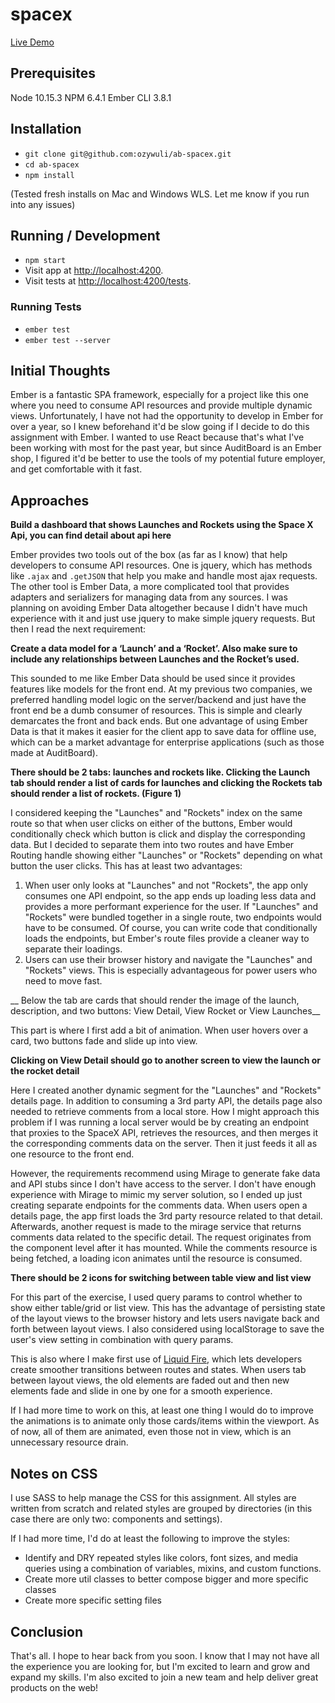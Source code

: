 # spacex

[Live Demo](https://secure-wildwood-40137.herokuapp.com/launches)

## Prerequisites

Node 10.15.3
NPM 6.4.1
Ember CLI 3.8.1

## Installation

* `git clone git@github.com:ozywuli/ab-spacex.git`
* `cd ab-spacex`
* `npm install`

(Tested fresh installs on Mac and Windows WLS. Let me know if you run into any issues)

## Running / Development

* `npm start`
* Visit app at [http://localhost:4200](http://localhost:4200).
* Visit tests at [http://localhost:4200/tests](http://localhost:4200/tests).

### Running Tests

* `ember test`
* `ember test --server`

## Initial Thoughts

Ember is a fantastic SPA framework, especially for a project like this one where you need to consume API resources and provide multiple dynamic views. Unfortunately, I have not had the opportunity to develop in Ember for over a year, so I knew beforehand it'd be slow going if I decide to do this assignment with Ember. I wanted to use React because that's what I've been working with most for the past year, but since AuditBoard is an Ember shop, I figured it'd be better to use the tools of my potential future employer, and get comfortable with it fast.

## Approaches

__Build a dashboard that shows Launches and Rockets using the Space X Api, you can find detail about api here__

Ember provides two tools out of the box (as far as I know) that help developers to consume API resources. One is jquery, which has methods like `.ajax` and `.getJSON` that help you make and handle most ajax requests. The other tool is Ember Data, a more complicated tool that provides adapters and serializers for managing data from any sources. I was planning on avoiding Ember Data altogether because I didn't have much experience with it and just use jquery to make simple jquery requests. But then I read the next requirement:

__Create a data model for a ‘Launch’ and a ‘Rocket’. Also make sure to include any relationships between Launches and the Rocket’s used.__

This sounded to me like Ember Data should be used since it provides features like models for the front end. At my previous two companies, we preferred handling model logic on the server/backend and just have the front end be a dumb consumer of resources. This is simple and clearly demarcates the front and back ends. But one advantage of using Ember Data is that it makes it easier for the client app to save data for offline use, which can be a market advantage for enterprise applications (such as those made at AuditBoard).

__There should be 2 tabs: launches and rockets like. Clicking the Launch tab should render a list of cards for launches and clicking the Rockets tab should render a list of rockets. (Figure 1)__

I considered keeping the "Launches" and "Rockets" index on the same route so that when user clicks on either of the buttons, Ember would conditionally check which button is click and display the corresponding data. But I decided to separate them into two routes and have Ember Routing handle showing either "Launches" or "Rockets" depending on what button the user clicks. This has at least two advantages:

1. When user only looks at "Launches" and not "Rockets", the app only consumes one API endpoint, so the app ends up loading less data and provides a more performant experience for the user. If "Launches" and "Rockets" were bundled together in a single route, two endpoints would have to be consumed. Of course, you can write code that conditionally loads the endpoints, but Ember's route files provide a cleaner way to separate their loadings.
2. Users can use their browser history and navigate the "Launches" and "Rockets" views. This is especially advantageous for power users who need to move fast.

__ Below the tab are cards that should render the image of the launch, description, and two buttons: View Detail, View Rocket or View Launches__

This part is where I first add a bit of animation. When user hovers over a card, two buttons fade and slide up into view.

__Clicking on View Detail should go to another screen to view the launch or the rocket detail__

Here I created another dynamic segment for the "Launches" and "Rockets" details page. In addition to consuming a 3rd party API, the details page also needed to retrieve comments from a local store. How I might approach this problem if I was running a local server would be by creating an endpoint that proxies to the SpaceX API, retrieves the resources, and then merges it the corresponding comments data on the server. Then it just feeds it all as one resource to the front end.

However, the requirements recommend using Mirage to generate fake data and API stubs since I don't have access to the server. I don't have enough experience with Mirage to mimic my server solution, so I ended up just creating separate endpoints for the comments data. When users open a details page, the app first loads the 3rd party resource related to that detail. Afterwards, another request is made to the mirage service that returns comments data related to the specific detail. The request originates from the component level after it has mounted. While the comments resource is being fetched, a loading icon animates until the resource is consumed.

__There should be 2 icons for switching between table view and list view__

For this part of the exercise, I used query params to control whether to show either table/grid or list view. This has the advantage of persisting state of the layout views to the browser history and lets users navigate back and forth between layout views. I also considered using localStorage to save the user's view setting in combination with query params.

This is also where I make first use of [Liquid Fire](https://ember-animation.github.io/liquid-fire/), which lets developers create smoother transitions between routes and states. When users tab between layout views, the old elements are faded out and then new elements fade and slide in one by one for a smooth experience.

If I had more time to work on this, at least one thing I would do to improve the animations is to animate only those cards/items within the viewport. As of now, all of them are animated, even those not in view, which is an unnecessary resource drain.

## Notes on CSS

I use SASS to help manage the CSS for this assignment. All styles are written from scratch and related styles are grouped by directories (in this case there are only two: components and settings).

If I had more time, I'd do at least the following to improve the styles:

- Identify and DRY repeated styles like colors, font sizes, and media queries using a combination of variables, mixins, and custom functions.
- Create more util classes to better compose bigger and more specific classes
- Create more specific setting files

## Conclusion

That's all. I hope to hear back from you soon. I know that I may not have all the experience you are looking for, but I'm excited to learn and grow and expand my skills. I'm also excited to join a new team and help deliver great products on the web!